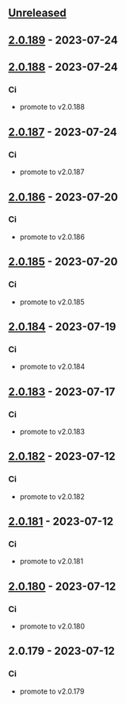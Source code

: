 <a name="unreleased"></a>
## [Unreleased]


<a name="2.0.189"></a>
## [2.0.189] - 2023-07-24

<a name="2.0.188"></a>
## [2.0.188] - 2023-07-24
### Ci
- promote to v2.0.188


<a name="2.0.187"></a>
## [2.0.187] - 2023-07-24
### Ci
- promote to v2.0.187


<a name="2.0.186"></a>
## [2.0.186] - 2023-07-20
### Ci
- promote to v2.0.186


<a name="2.0.185"></a>
## [2.0.185] - 2023-07-20
### Ci
- promote to v2.0.185


<a name="2.0.184"></a>
## [2.0.184] - 2023-07-19
### Ci
- promote to v2.0.184


<a name="2.0.183"></a>
## [2.0.183] - 2023-07-17
### Ci
- promote to v2.0.183


<a name="2.0.182"></a>
## [2.0.182] - 2023-07-12
### Ci
- promote to v2.0.182


<a name="2.0.181"></a>
## [2.0.181] - 2023-07-12
### Ci
- promote to v2.0.181


<a name="2.0.180"></a>
## [2.0.180] - 2023-07-12
### Ci
- promote to v2.0.180


<a name="2.0.179"></a>
## 2.0.179 - 2023-07-12
### Ci
- promote to v2.0.179


[Unreleased]: https://gitlab.industrysoftware.automation.siemens.com/caas-ops/fleet/aws-usea1-qa-qa/compare/2.0.189...HEAD
[2.0.189]: https://gitlab.industrysoftware.automation.siemens.com/caas-ops/fleet/aws-usea1-qa-qa/compare/2.0.188...2.0.189
[2.0.188]: https://gitlab.industrysoftware.automation.siemens.com/caas-ops/fleet/aws-usea1-qa-qa/compare/2.0.187...2.0.188
[2.0.187]: https://gitlab.industrysoftware.automation.siemens.com/caas-ops/fleet/aws-usea1-qa-qa/compare/2.0.186...2.0.187
[2.0.186]: https://gitlab.industrysoftware.automation.siemens.com/caas-ops/fleet/aws-usea1-qa-qa/compare/2.0.185...2.0.186
[2.0.185]: https://gitlab.industrysoftware.automation.siemens.com/caas-ops/fleet/aws-usea1-qa-qa/compare/2.0.184...2.0.185
[2.0.184]: https://gitlab.industrysoftware.automation.siemens.com/caas-ops/fleet/aws-usea1-qa-qa/compare/2.0.183...2.0.184
[2.0.183]: https://gitlab.industrysoftware.automation.siemens.com/caas-ops/fleet/aws-usea1-qa-qa/compare/2.0.182...2.0.183
[2.0.182]: https://gitlab.industrysoftware.automation.siemens.com/caas-ops/fleet/aws-usea1-qa-qa/compare/2.0.181...2.0.182
[2.0.181]: https://gitlab.industrysoftware.automation.siemens.com/caas-ops/fleet/aws-usea1-qa-qa/compare/2.0.180...2.0.181
[2.0.180]: https://gitlab.industrysoftware.automation.siemens.com/caas-ops/fleet/aws-usea1-qa-qa/compare/2.0.179...2.0.180
